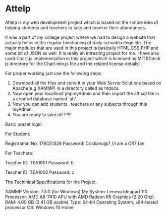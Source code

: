 # Attelp
Attelp is my web development project which is based on the simple idea of helping students and teachers to take and monitor their attendances.

It was a part of my college project where we had to design a website that actually helps in the regular functioning of daily school/college life. The major modules that are used in this project is basically HTML,CSS,PHP and some bit of JSON as well.
It is really an intresting project for me. I have also used Chart.js implementation in this project which is licensed ny MIT(Check js directory for the Chart.min.js file and the related license details) .

For proper working  just use the following steps
1) Download all the files and store it in your Web Server Solutions based on Apache(e.g XAMMP) in a directory called as htdocs.
2) Now open your localhost phpmyAdmin and then import the att.sql file in a created database named 'att'.
3) Now you can add students , teachers or any subjects through this  myAdmin.
4) You are ready to take off !!!!!!

Basic preset login

For Student:


Registration No: 17BCE1328
Password: Cristiano@7   //I am a CR7 fan 

For Teachers:

Teacher ID: TEA1001
Password: b

Teacher ID: TEA1002
Password: c


The Techinical Specifications for the Project.

XAMMP Version:  7.3.0 (for Windows)
My System:
Lenevo Ideapad 110
Processor: AMD A8-7410 APU with AMD Radeon R5 Graphics (2.20 Ghz)
RAM: 4.00 GB (3.41 GB usable)
Type: 64-bit Operating System, x64-based processor
OS: Windows 10 Home

